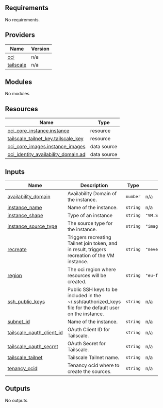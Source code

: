 <!-- BEGIN_TF_DOCS -->
## Requirements

No requirements.

## Providers

| Name | Version |
|------|---------|
| <a name="provider_oci"></a> [oci](#provider\_oci) | n/a |
| <a name="provider_tailscale"></a> [tailscale](#provider\_tailscale) | n/a |

## Modules

No modules.

## Resources

| Name | Type |
|------|------|
| [oci_core_instance.instance](https://registry.terraform.io/providers/oracle/oci/latest/docs/resources/core_instance) | resource |
| [tailscale_tailnet_key.tailscale_key](https://registry.terraform.io/providers/tailscale/tailscale/latest/docs/resources/tailnet_key) | resource |
| [oci_core_images.instance_images](https://registry.terraform.io/providers/oracle/oci/latest/docs/data-sources/core_images) | data source |
| [oci_identity_availability_domain.ad](https://registry.terraform.io/providers/oracle/oci/latest/docs/data-sources/identity_availability_domain) | data source |

## Inputs

| Name | Description | Type | Default | Required |
|------|-------------|------|---------|:--------:|
| <a name="input_availability_domain"></a> [availability\_domain](#input\_availability\_domain) | Availability Domain of the instance. | `number` | n/a | yes |
| <a name="input_instance_name"></a> [instance\_name](#input\_instance\_name) | Name of the instance. | `string` | n/a | yes |
| <a name="input_instance_shape"></a> [instance\_shape](#input\_instance\_shape) | Type of an instance | `string` | `"VM.Standard.E2.1.Micro"` | no |
| <a name="input_instance_source_type"></a> [instance\_source\_type](#input\_instance\_source\_type) | The source type for the instance. | `string` | `"image"` | no |
| <a name="input_recreate"></a> [recreate](#input\_recreate) | Triggers recreating Tailnet join token, and in result, triggers recreation of the VM instance. | `string` | `"never"` | no |
| <a name="input_region"></a> [region](#input\_region) | The oci region where resources will be created. | `string` | `"eu-frankfurt-1"` | no |
| <a name="input_ssh_public_keys"></a> [ssh\_public\_keys](#input\_ssh\_public\_keys) | Public SSH keys to be included in the ~/.ssh/authorized\_keys file for the default user on the instance. | `string` | n/a | yes |
| <a name="input_subnet_id"></a> [subnet\_id](#input\_subnet\_id) | Name of the instance. | `string` | n/a | yes |
| <a name="input_tailscale_oauth_client_id"></a> [tailscale\_oauth\_client\_id](#input\_tailscale\_oauth\_client\_id) | OAuth Client ID for Tailscale. | `string` | n/a | yes |
| <a name="input_tailscale_oauth_secret"></a> [tailscale\_oauth\_secret](#input\_tailscale\_oauth\_secret) | OAuth Secret for Tailscale. | `string` | n/a | yes |
| <a name="input_tailscale_tailnet"></a> [tailscale\_tailnet](#input\_tailscale\_tailnet) | Tailscale Tailnet name. | `string` | n/a | yes |
| <a name="input_tenancy_ocid"></a> [tenancy\_ocid](#input\_tenancy\_ocid) | Tenancy ocid where to create the sources. | `string` | n/a | yes |

## Outputs

No outputs.
<!-- END_TF_DOCS -->